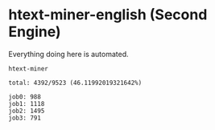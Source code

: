 # htext-miner-english (Second Engine)

Everything doing here is automated.

```
htext-miner

total: 4392/9523 (46.11992019321642%)

job0: 988
job1: 1118
job2: 1495
job3: 791
```